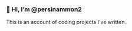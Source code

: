 <h3>👋 Hi, I’m @persinammon2 </h3>

This is an account of coding projects I've written.
<!---
persinammon2/persinammon2 is a ✨ special ✨ repository because its `README.md` (this file) appears on your GitHub profile.
You can click the Preview link to take a look at your changes.
--->

